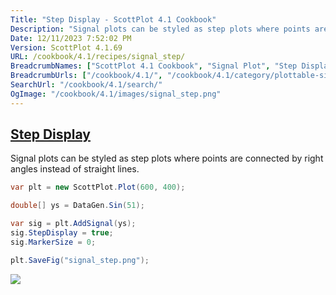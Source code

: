 ```yaml
---
Title: "Step Display - ScottPlot 4.1 Cookbook"
Description: "Signal plots can be styled as step plots where points are connected by right angles instead of straight lines."
Date: 12/11/2023 7:52:02 PM
Version: ScottPlot 4.1.69
URL: /cookbook/4.1/recipes/signal_step/
BreadcrumbNames: ["ScottPlot 4.1 Cookbook", "Signal Plot", "Step Display"]
BreadcrumbUrls: ["/cookbook/4.1/", "/cookbook/4.1/category/plottable-signal-plot", "/cookbook/4.1/recipes/signal_step/"]
SearchUrl: "/cookbook/4.1/search/"
OgImage: "/cookbook/4.1/images/signal_step.png"
---
```


<h2><a href='/cookbook/4.1/recipes/signal_step/'>Step Display</a></h2>

Signal plots can be styled as step plots where points are connected by right angles instead of straight lines.

```cs
var plt = new ScottPlot.Plot(600, 400);

double[] ys = DataGen.Sin(51);

var sig = plt.AddSignal(ys);
sig.StepDisplay = true;
sig.MarkerSize = 0;

plt.SaveFig("signal_step.png");
```

<img src='../../images/signal_step.png' class='d-block mx-auto my-5' />


